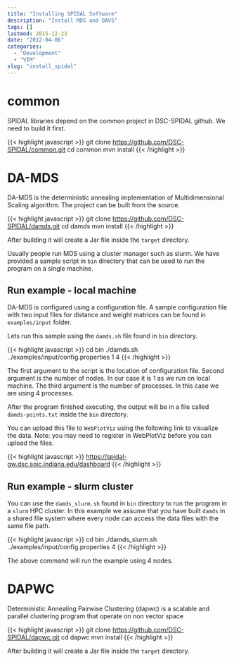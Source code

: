 ```yaml
---
title: "Installing SPIDAL Software"
description: "Install MDS and DAVS"
tags: []
lastmod: 2015-12-23
date: "2012-04-06"
categories:
  - "Development"
  - "VIM"
slug: "install_spidal"
---
```


common
======

SPIDAL libraries depend on the common project in DSC-SPIDAL github. We need to build it first.

{{< highlight javascript >}}
 git clone https://github.com/DSC-SPIDAL/common.git
 cd common
 mvn install
{{< /highlight >}}

DA-MDS
======

DA-MDS is the deterministic annealing implementation of Multidimensional Scaling algorithm. The project can be built from the source.
 
{{< highlight javascript >}}
 git clone https://github.com/DSC-SPIDAL/damds.git
 cd damds
 mvn install
{{< /highlight >}}

After building it will create a Jar file inside the `target` directory.

Usually people run MDS using a cluster manager such as slurm. We have provided a sample script in `bin` directory that can be used to run the program on a single machine.

Run example - local machine
---------------------------

DA-MDS is configured using a configuration file. A sample configuration file with two input files for distance and weight matrices can be found in `examples/input` folder.

Lets run this sample using the `damds.sh` file found in `bin` directory.
 
{{< highlight javascript >}}
 cd bin
 ./damds.sh ../examples/input/config.properties 1 4 
{{< /highlight >}}

The first argument to the script is the location of configuration file. Second argument is the number of nodes. 
In our case it is 1 as we run on local machine. The third argument is the number of processes. In this case we are using 4 processes.

After the program finished executing, the output will be in a file called `damds-points.txt` inside the `bin` directory.

You can upload this file to `WebPlotViz` using the following link to visualize the data. Note: you may need to register in WebPlotViz before you can upload the files. 

{{< highlight javascript >}}
https://spidal-gw.dsc.soic.indiana.edu/dashboard
{{< /highlight >}}


Run example - slurm cluster
---------------------------

You can use the `damds_slurm.sh` found in `bin` directory to run the program in a `slurm` HPC cluster. In this example we assume that you have built `damds` in a shared file system where every node can access the data files with the same file path.

{{< highlight javascript >}}
 cd bin
 ./damds_slurm.sh ../examples/input/config.properties 4 
{{< /highlight >}}

The above command will run the example using 4 nodes. 


DAPWC
=====

Deterministic Annealing Pairwise Clustering (dapwc) is a scalable and parallel clustering program that operate on non vector space
 
{{< highlight javascript >}}
 git clone https://github.com/DSC-SPIDAL/dapwc.git
 cd dapwc
 mvn install
{{< /highlight >}}

After building it will create a Jar file inside the `target` directory.